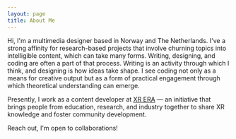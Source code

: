 ```yaml
---
layout: page
title: About Me
---
```


Hi, I'm a multimedia designer based in Norway and The Netherlands. I've a strong affinity for research-based projects that involve churning topics into intelligible content, which can take many forms. Writing, designing, and coding are often a part of that process. Writing is an activity through which I think, and designing is how ideas take shape. I see coding not only as a means for creative output but as a form of practical engagement through which theoretical understanding can emerge.

Presently, I work as a content developer at [XR ERA](https://xrera.eu/) — an initiative that brings people from education, research, and industry together to share XR knowledge and foster community development.

Reach out, I'm open to collaborations!

<!-- <div style="padding:56.25% 0 0 0;position:relative;"><iframe src="https://player.vimeo.com/video/191818024?h=ce3cfce55b" style="position:absolute;top:0;left:0;width:100%;height:100%;" frameborder="0" allow="autoplay; fullscreen; picture-in-picture" allowfullscreen></iframe></div><script src="https://player.vimeo.com/api/player.js"></script> -->
